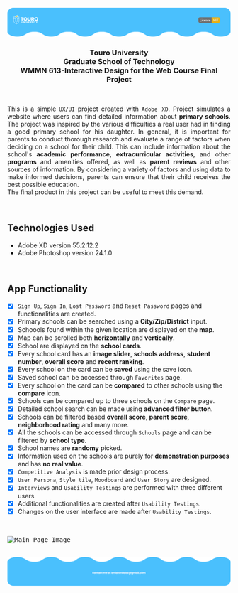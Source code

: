 <!-- <p align="right"><img src="https://img.shields.io/badge/License-MIT-yellow.svg"></p> -->

<!-- PROJECT LOGO -->
<br/>
<!-- <div align="center">
    <img src="images/touro-university-logo-blue.png" width=120 alt="Touro University Logo">
    <h2 align="center">Graduate School of Technology</h2>
    <h3 align="center">WMMN 613 Interactive Design for the Web Course Final Project</h3>
</div> -->

<div align="center">
    <img src="images/top.png" alt="header image">
    <h3 align="center">Touro University<br>Graduate School of Technology <br> WMMN 613-Interactive Design for the Web Course Final Project</h3>
    <br>
</div>

<p align="justify">
    This is a simple <code>UX/UI</code> project created with <code>Adobe XD</code>. Project simulates a website where users can find detailed information about <strong>primary schools</strong>. The project was inspired by the various difficulties a real user had in finding a good primary school for his daughter. In general, it is important for parents to conduct thorough research and evaluate a range of factors when deciding on a school for their child. This can include information about the school's <strong>academic performance</strong>, <strong>extracurricular activities</strong>, and other <strong>programs</strong> and amenities offered, as well as <strong>parent reviews</strong> and other sources of information. By considering a variety of factors and using data to make informed decisions, parents can ensure that their child receives the best possible education.
    <br>The final product in this project can be useful to meet this demand.
</p>

<br/>

## Technologies Used
 - Adobe XD version 55.2.12.2
 - Adobe Photoshop version 24.1.0
<br/>

## App Functionality

- [x] `Sign Up`, `Sign In`, `Lost Password` and `Reset Password` pages and functionalities are created.
- [x] Primary schools can be searched using a **City/Zip/District** input.
- [x] Schoools found within the given location are displayed on the **map**.
- [x] Map can be scrolled both **horizontally** and **vertically**.
- [x] School are displayed on the **school cards**.
- [x] Every school card has an **image slider**, **schools address**, **student number**, **overall score** and **recent ranking**.
- [x] Every school on the card can be **saved** using the save icon.
- [x] Saved school can be accessed through `Favorites` page.
- [x] Every school on the card can be **compared** to other schools using the **compare** icon.
- [x] Schools can be compared up to three schools on the `Compare` page.
- [x] Detailed school search can be made using **advanced filter button**.
- [x] Schools can be filtered based **overall score**, **parent score**, **neighborhood rating** and many more.
- [x] All the schools can be accessed through `Schools` page and can be filtered by **school type**.
- [x] School names are **randomy** picked.
- [x] Information used on the schools are purely for **demonstration purposes** and has **no real value**.
- [x] `Competitive Analysis` is made prior design process.
- [x] `User Persona`, `Style tile`, `Moodboard` and `User Story` are designed.
- [x] `Interviews` and `Usability Testings` are performed with three different users.
- [x] Additional functionalities are created after `Usability Testings`.
- [x] Changes on the user interface are made after `Usability Testings`.

<br/>

<kbd>![Main Page Image](https://github.com/amanmadov/primary-school-rankings/blob/main/images/app.gif)</kbd>

<br/>

<!-- <kbd>![Schools Page Image](https://github.com/amanmadov/primary-school-rankings/blob/main/images/home.png)</kbd>

<br/>

<kbd>![Main Page Image](https://github.com/amanmadov/primary-school-rankings/blob/main/images/schools.png)</kbd>

<br/>

 -->


<div align="center">
    <img src="images/footer.png" alt="footer image">
</div>
